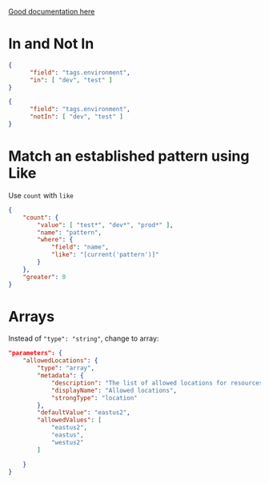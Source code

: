 [Good documentation here](https://docs.microsoft.com/en-us/azure/governance/policy/how-to/author-policies-for-arrays)

# In and Not In

```json
{
      "field": "tags.environment",
      "in": [ "dev", "test" ]
}

{
      "field": "tags.environment",
      "notIn": [ "dev", "test" ]
}
```

# Match an established pattern using Like

Use `count` with `like`
```json
{
    "count": {
        "value": [ "test*", "dev*", "prod*" ],
        "name": "pattern",
        "where": {
            "field": "name",
            "like": "[current('pattern')]"
        }
    },
    "greater": 0
}
```

# Arrays

Instead of `"type": "string"`, change to array:
```json
"parameters": {
    "allowedLocations": {
        "type": "array",
        "metadata": {
            "description": "The list of allowed locations for resources.",
            "displayName": "Allowed locations",
            "strongType": "location"
        },
        "defaultValue": "eastus2",
        "allowedValues": [
            "eastus2",
            "eastus",
            "westus2"
        ]

    }
}
